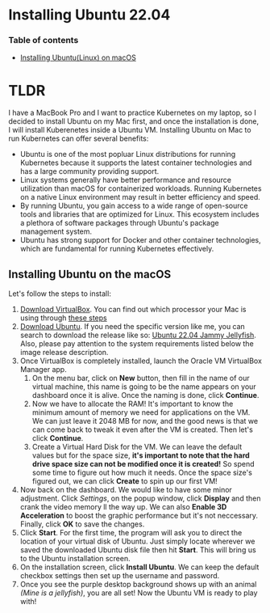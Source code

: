 # Installing Ubuntu 22.04

### Table of contents
- [Installing Ubuntu(Linux) on macOS](#installing-ubuntu-on-macos)

# TLDR
I have a MacBook Pro and I want to practice Kubernetes on my laptop, so I decided to install Ubuntu on my Mac first, and once the installation is done, I will install Kuberenetes inside a Ubuntu VM. Installing Ubuntu on Mac to run Kubernetes can offer several benefits:
- Ubuntu is one of the most popluar Linux distributions for running Kubernetes because it supports the latest container technologies and has a large community providing support.
- Linux systems generally have better performance and resource utilization than macOS for containerized workloads. Running Kubernetes on a native Linux environment may result in better efficiency and speed.
- By running Ubuntu, you gain access to a wide range of open-source tools and libraries that are optimized for Linux. This ecosystem includes a plethora of software packages through Ubuntu's package management system.
- Ubuntu has strong support for Docker and other container technologies, which are fundamental for running Kubernetes effectively.

## Installing Ubuntu on the macOS

<!-- [How to install Ubuntu on Mac](https://www.youtube.com/watch?v=Hzji7w882OY&t=15s) -->

Let's follow the steps to install:
1. [Download VirtualBox](https://www.virtualbox.org/wiki/Downloads). You can find out which processor your Mac is using through [these steps](https://www.howtogeek.com/706226/how-to-check-if-your-mac-is-using-an-intel-or-apple-silicon-processor/)
2. [Download Ubuntu](https://ubuntu.com/download/desktop). If you need the specific version like me, you can search to download the release like so: [Ubuntu 22.04 Jammy Jellyfish](https://releases.ubuntu.com/jammy/). Also, please pay attention to the system requirements listed below the image release description.
3. Once VirtualBox is completely installed, launch the Oracle VM VirtualBox Manager app.
   1. On the menu bar, click on **New** button, then fill in the name of our virtual machine, this name is going to be the name appears on your dashboard once it is alive. Once the naming is done, click **Continue**.
   2. Now we have to allocate the RAM! It's important to know the minimum amount of memory we need for applications on the VM. We can just leave it 2048 MB for now, and the good news is that we can come back to tweak it even after the VM is created. Then let's click **Continue**.
   3. Create a Virtual Hard Disk for the VM. We can leave the default values but for the space size, **it's important to note that the hard drive space size can not be modified once it is created!** So spend some time to figure out how much it needs. Once the space size's figured out, we can click **Create** to spin up our first VM!
4. Now back on the dashboard. We would like to have some minor adjustment. Click *Settings*, on the popup window, click **Display** and then crank the video memory ll the way up. We can also **Enable 3D Acceleration** to boost the graphic performance but it's not neccessary. Finally, click **OK** to save the changes.
5. Click **Start**. For the first time, the program will ask you to direct the location of your virtual disk of Ubuntu. Just simply locate wherever we saved the downloaded Ubuntu disk file then hit **Start**. This will bring us to the Ubuntu installation screen.
6. On the installation screen, click **Install Ubuntu**. We can keep the default checkbox settings then set up the username and password.
7. Once you see the purple desktop background shows up with an animal *(Mine is a jellyfish)*, you are all set! Now the Ubuntu VM is ready to play with! 
